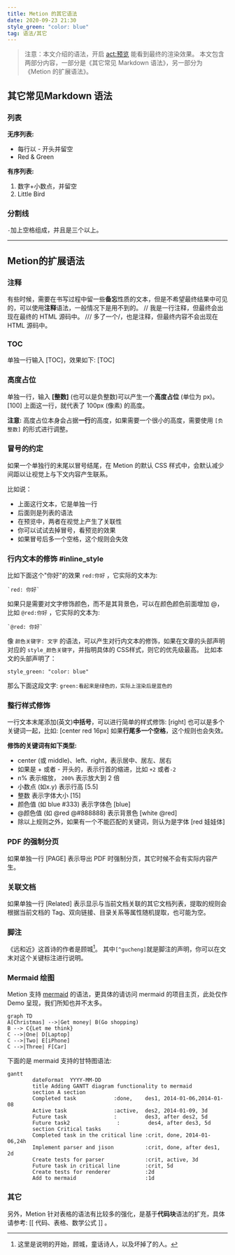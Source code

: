```yaml
---
title: Metion 的其它语法
date: 2020-09-23 21:30
style_green: "color: blue"
tag: 语法/其它
---
```

> 注意：本文介绍的语法，开启 <act:预览> 能看到最终的渲染效果。
> 本文包含两部分内容，一部分是《其它常见 Markdown 语法》，另一部分为《Metion 的扩展语法》。

## 其它常见Markdown 语法
### 列表
**无序列表:**
- 每行以 - 开头并留空
- Red & Green

**有序列表:**
1.  数字+小数点，并留空
2.  Little Bird

### 分割线
`-`加上空格组成，并且是三个以上。

- - - - - - -  - - - - - - - - - - - - - - - - - - 

## Metion的扩展语法
### 注释
有些时候，需要在书写过程中留一些**备忘**性质的文本，但是不希望最终结果中可见的，可以使用**注释**语法，一般情况下是用不到的。
// 我是一行注释，但最终会出现在最终的 HTML 源码中。
/// 多了一个/，也是注释，但最终内容不会出现在 HTML 源码中。

### TOC
单独一行输入 [TOC]，效果如下:
[TOC]

### 高度占位
单独一行，输入 **[整数]** (也可以是负整数)可以产生一个**高度占位** (单位为 px)。
[100]
上面这一行，就代表了 100px (像素) 的高度。

**注意:** 高度占位本身会占据**一行**的高度，如果需要一个很小的高度，需要使用 `[负整数]` 的形式进行调整。

### 冒号的约定
如果一个单独行的末尾以冒号结尾，在 Metion 的默认 CSS 样式中，会默认减少间距以让视觉上与下文内容产生联系。

比如说：
- 上面这行文本，它是单独一行
- 后面则是列表的语法
- 在预览中，两者在视觉上产生了关联性
- 你可以试试去掉冒号，看预览的效果
- 如果冒号后多一个空格，这个规则会失效

### 行内文本的修饰 #inline_style
比如下面这个"你好"的效果 `red:你好` ，它实际的文本为:
```
`red: 你好`
```
如果只是需要对文字修饰颜色，而不是其背景色，可以在颜色颜色前面增加 @，比如 `@red:你好` ，它实际的文本为:
```
`@red: 你好`
```

像 `颜色关键字: 文字` 的语法，可以产生对行内文本的修饰，如果在文章的头部声明对应的 `style_颜色关键字`，并指明具体的 CSS样式，则它的优先级最高。
比如本文的头部声明了：
```
style_green: "color: blue"
```
那么下面这段文字:
`green:看起来是绿色的，实际上渲染后是蓝色的`  

### 整行样式修饰
一行文本末尾添加(英文)**中括号**，可以进行简单的样式修饰: [right]
也可以是多个关键词一起，比如: [center red 16px]
如果**行尾多一个空格**，这个规则也会失效。

**修饰的关键词有如下类型:**
- center (或 middle)、left、right，表示居中、居左、居右
- 如果是 + 或者 - 开头的，表示行首的缩进，比如 `+2` 或者`-2`
- n% 表示缩放， `200%` 表示放大到 2 倍
- 小数点 (如x.y)  表示行高 [5.5]
- 整数 表示字体大小 [15]
- 颜色值 (如 blue #333) 表示字体色 [blue]
- @颜色值 (如 @red @#888888) 表示背景色 [white @red]
- 除以上规则之外，如果有一个不能匹配的关键词，则认为是字体 [red 娃娃体]


### PDF 的强制分页
如果单独一行 [PAGE] 表示导出 PDF 时强制分页，其它时候不会有实际内容产生。

### 关联文档
如果单独一行 [Related] 表示显示与当前文档关联的其它文档列表，提取的规则会根据当前文档的 Tag、双向链接、目录关系等属性随机提取，也可能为空。

### 脚注
《远和近》这首诗的作者是顾城[^gucheng]。
其中`[^gucheng]`就是脚注的声明，你可以在文末对这个关键标注进行说明。

[^gucheng]: 这里是说明的开始，顾城，童话诗人，以及坏掉了的人。


### Mermaid 绘图
Metion 支持 [mermaid](https://github.com/knsv/mermaid) 的语法，更具体的请访问 mermaid 的项目主页，此处仅作 Demo 呈现，我们所知也并不太多。

```mermaid
graph TD
A[Christmas] -->|Get money| B(Go shopping)
B --> C{Let me think}
C -->|One| D[Laptop]
C -->|Two| E[iPhone]
C -->|Three| F[Car]
```

下面的是 mermaid 支持的甘特图语法:
```mermaid
gantt
        dateFormat  YYYY-MM-DD
        title Adding GANTT diagram functionality to mermaid
        section A section
        Completed task            :done,    des1, 2014-01-06,2014-01-08
        Active task               :active,  des2, 2014-01-09, 3d
        Future task               :         des3, after des2, 5d
        Future task2               :         des4, after des3, 5d
        section Critical tasks
        Completed task in the critical line :crit, done, 2014-01-06,24h
        Implement parser and jison          :crit, done, after des1, 2d
        Create tests for parser             :crit, active, 3d
        Future task in critical line        :crit, 5d
        Create tests for renderer           :2d
        Add to mermaid                      :1d
```

### 其它
另外，Metion 针对表格的语法有比较多的强化，是基于**代码块**语法的扩充，具体请参考:  [[ 代码、表格、数学公式 ]] 。
